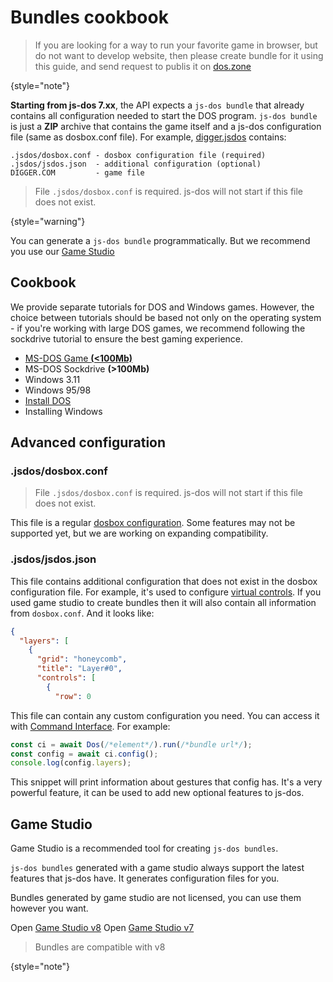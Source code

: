 # Bundles cookbook 

> If you are looking for a way to run your favorite game in browser, but do not want to develop website,
> then please create bundle for it using this guide, and send request to publis it on [dos.zone](doszone.md)
> 
{style="note"}

**Starting from js-dos 7.xx**, the API expects a `js-dos bundle` that already contains all configuration needed to start the DOS program.
`js-dos bundle` is just a **ZIP** archive that contains the game itself and a js-dos configuration file (same as dosbox.conf file). 
For example, [digger.jsdos](https://v8.js-dos.com/bundles/digger.jsdos) contains: 
```
.jsdos/dosbox.conf - dosbox configuration file (required)
.jsdos/jsdos.json  - additional configuration (optional)
DIGGER.COM         - game file
```

> File `.jsdos/dosbox.conf` is required. js-dos will not start if this file does not exist.
> 
{style="warning"}

You can generate a `js-dos bundle` programmatically. But we recommend you use our [Game Studio](https://v8.js-dos.com/studio)

## Cookbook 

We provide separate tutorials for DOS and Windows games. However, the choice between tutorials should be based not only on the operating system - if you're working with large DOS games, we recommend following the sockdrive tutorial to ensure the best gaming experience.

* [MS-DOS Game **(<100Mb)**](DOS-Games.md)
* MS-DOS Sockdrive **(>100Mb)**
* Windows 3.11
* Windows 95/98
* [Install DOS](install-os.md)
* Installing Windows

## Advanced configuration

### .jsdos/dosbox.conf

> File `.jsdos/dosbox.conf` is required. js-dos will not start if this file does not exist.

This file is a regular [dosbox configuration](https://www.dosbox.com/wiki/Dosbox.conf). Some
features may not be supported yet, but we are working on expanding compatibility.

### .jsdos/jsdos.json

This file contains additional configuration that does not exist in the dosbox configuration file.
For example, it's used to configure [virtual controls](mobile-support-v7.md). If you used game studio
to create bundles then it will also contain all information from `dosbox.conf`. And it looks like:

```json
{
  "layers": [
    {
      "grid": "honeycomb",
      "title": "Layer#0",
      "controls": [
        {
          "row": 0
```

This file can contain any custom configuration you need. You can access it with [Command Interface](command-interface.md).
For example:
```Javascript
const ci = await Dos(/*element*/).run(/*bundle url*/);
const config = await ci.config();
console.log(config.layers);
```

This snippet will print information about gestures that config has. It's a very powerful feature, it can be used
to add new optional features to js-dos. 

## Game Studio

Game Studio is a recommended tool for creating `js-dos bundles`.

`js-dos bundles` generated with a game studio always support the latest features that js-dos have. It generates configuration files for you.

Bundles generated by game studio are not licensed, you can use them however you want.

<tabs>
<tab title="v8">
Open <a href="https://v8.js-dos.com/studio">Game Studio v8</a>
</tab>
<tab title="v7">
Open <a href="https://dos.zone/studio">Game Studio v7</a>

> Bundles are compatible with v8
>
>
{style="note"}
</tab>
</tabs>
